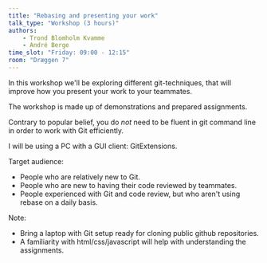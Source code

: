 ```yaml
---
title: "Rebasing and presenting your work"
talk_type: "Workshop (3 hours)"
authors:
    - Trond Blomholm Kvamme
    - André Berge
time_slot: "Friday: 09:00 - 12:15"
room: "Dræggen 7"
---
```

In this workshop we'll be exploring different git-techniques, that will improve how you present your work to your teammates.

The workshop is made up of demonstrations and prepared assignments.

Contrary to popular belief, you do *not* need to be fluent in git command line in order to work with Git efficiently.

I will be using a PC with a GUI client: GitExtensions.

Target audience:

- People who are relatively new to Git.
- People who are new to having their code reviewed by teammates.
- People experienced with Git and code review, but who aren't using rebase on a daily basis.

Note:

- Bring a laptop with Git setup ready for cloning public github repositories.
- A familiarity with html/css/javascript will help with understanding the assignments.

